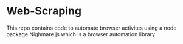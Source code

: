 # Web-Scraping
This repo contains code to automate browser activites using a node package Nighmare.js which is a browser automation library
